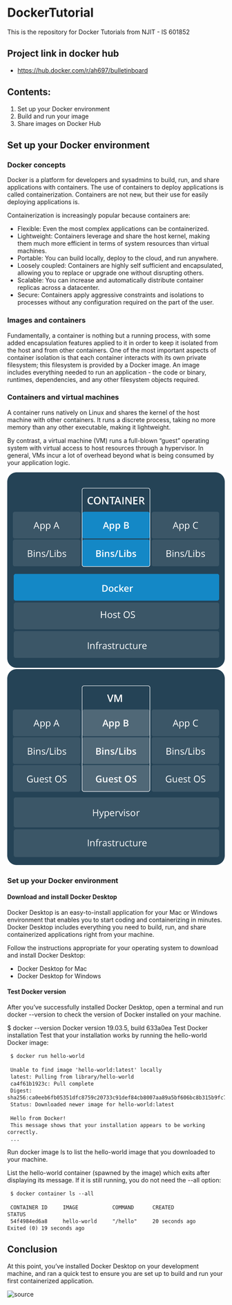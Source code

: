 # DockerTutorial
This is the repository for Docker Tutorials from NJIT - IS 601852

## Project link in docker hub

* https://hub.docker.com/r/ah697/bulletinboard

## Contents:
1. Set up your Docker environment
2. Build and run your image
3. Share images on Docker Hub

## Set up your Docker environment

### Docker concepts
Docker is a platform for developers and sysadmins to build, run, and share applications with containers. The use of containers to deploy applications is called containerization. Containers are not new, but their use for easily deploying applications is.

Containerization is increasingly popular because containers are:

* Flexible: Even the most complex applications can be containerized.
* Lightweight: Containers leverage and share the host kernel, making them much more efficient in terms of system resources than virtual machines.
* Portable: You can build locally, deploy to the cloud, and run anywhere.
* Loosely coupled: Containers are highly self sufficient and encapsulated, allowing you to replace or upgrade one without disrupting others.
* Scalable: You can increase and automatically distribute container replicas across a datacenter.
* Secure: Containers apply aggressive constraints and isolations to processes without any configuration required on the part of the user.

### Images and containers
Fundamentally, a container is nothing but a running process, with some added encapsulation features applied to it in order to keep it isolated from the host and from other containers. One of the most important aspects of container isolation is that each container interacts with its own private filesystem; this filesystem is provided by a Docker image. An image includes everything needed to run an application - the code or binary, runtimes, dependencies, and any other filesystem objects required.

### Containers and virtual machines
A container runs natively on Linux and shares the kernel of the host machine with other containers. It runs a discrete process, taking no more memory than any other executable, making it lightweight.

By contrast, a virtual machine (VM) runs a full-blown “guest” operating system with virtual access to host resources through a hypervisor. In general, VMs incur a lot of overhead beyond what is being consumed by your application logic.

![Container stack example](/images/Container@2x.png)![Virtual machine stack example](/images/VM@2x.png)

### Set up your Docker environment
#### Download and install Docker Desktop
Docker Desktop is an easy-to-install application for your Mac or Windows environment that enables you to start coding and containerizing in minutes. Docker Desktop includes everything you need to build, run, and share containerized applications right from your machine.

Follow the instructions appropriate for your operating system to download and install Docker Desktop:

* Docker Desktop for Mac
* Docker Desktop for Windows

#### Test Docker version
After you’ve successfully installed Docker Desktop, open a terminal and run docker --version to check the version of Docker installed on your machine.

$ docker --version
Docker version 19.03.5, build 633a0ea
Test Docker installation
Test that your installation works by running the hello-world Docker image:

     $ docker run hello-world

     Unable to find image 'hello-world:latest' locally
     latest: Pulling from library/hello-world
     ca4f61b1923c: Pull complete
     Digest: sha256:ca0eeb6fb05351dfc8759c20733c91def84cb8007aa89a5bf606bc8b315b9fc7
     Status: Downloaded newer image for hello-world:latest

     Hello from Docker!
     This message shows that your installation appears to be working correctly.
     ...
Run docker image ls to list the hello-world image that you downloaded to your machine.

List the hello-world container (spawned by the image) which exits after displaying its message. If it is still running, you do not need the --all option:

     $ docker container ls --all

     CONTAINER ID     IMAGE           COMMAND      CREATED            STATUS
     54f4984ed6a8     hello-world     "/hello"     20 seconds ago     Exited (0) 19 seconds ago

## Conclusion
At this point, you’ve installed Docker Desktop on your development machine, and ran a quick test to ensure you are set up to build and run your first containerized application.

![source](https://docs.docker.com/get-started/)